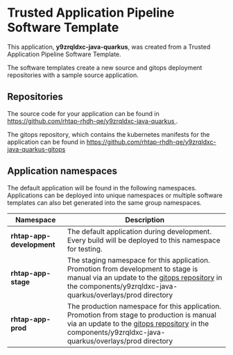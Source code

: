 # Trusted Application Pipeline Software Template

This application, **y9zrqldxc-java-quarkus**, was created from a Trusted Application Pipeline Software Template.

The software templates create a new source and gitops deployment repositories with a sample source application. 

## Repositories

The source code for your application can be found in [https://github.com/rhtap-rhdh-qe/y9zrqldxc-java-quarkus ](https://github.com/rhtap-rhdh-qe/y9zrqldxc-java-quarkus ).
 
The gitops repository, which contains the kubernetes manifests for the application can be found in 
[https://github.com/rhtap-rhdh-qe/y9zrqldxc-java-quarkus-gitops ](https://github.com/rhtap-rhdh-qe/y9zrqldxc-java-quarkus-gitops ) 

## Application namespaces 

The default application will be found in the following namespaces. Applications can be deployed into unique namespaces or multiple software templates can also bet generated into the same group namespaces.  

|  Namespace   |  Description   |  
| -------- | -------- |   
| **rhtap-app-development** | The default application during development. Every build will be deployed to this namespace for testing. | 
| **rhtap-app-stage** | The staging namespace for this application. Promotion from development to stage is manual via an update to the [gitops repository](https://github.com/rhtap-rhdh-qe/y9zrqldxc-java-quarkus-gitops ) in the components/y9zrqldxc-java-quarkus/overlays/prod directory |  
| **rhtap-app-prod** | The production namespace for this application. Promotion from stage to production is manual via an update to the [gitops repository](https://github.com/rhtap-rhdh-qe/y9zrqldxc-java-quarkus-gitops ) in the components/y9zrqldxc-java-quarkus/overlays/prod directory | 